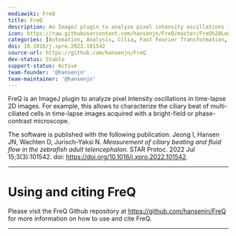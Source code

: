 ```yaml
---
mediawiki: FreQ
title: FreQ
description: An ImageJ plugin to analyze pixel intensity oscillations in time-lapse 2D images.
icon: https://raw.githubusercontent.com/hansenjn/FreQ/master/FreQ%20Logo%20Small.png
categories: [Automation, Analysis, Cilia, Fast Fourier Transformation, Frequency Analysis]
doi: 10.1016/j.xpro.2022.101542
source-url: https://github.com/hansenjn/FreQ
dev-status: Stable
support-status: Active
team-founder: '@hansenjn'
team-maintainer: '@hansenjn'
---
```


FreQ is an ImageJ plugin to analyze pixel intensity oscillations in time-lapse 2D images. 
For example, this allows to characterize the ciliary beat of multi-ciliated cells in time-lapse images
acquired with a bright-field or phase-contrast microscope. 

The software is published with the following publication:
Jeong I, Hansen JN, Wachten D, Jurisch-Yaksi N. 
*Measurement of ciliary beating and fluid flow in the zebrafish adult telencephalon.*
STAR Protoc. 2022 Jul 15;3(3):101542. doi: https://doi.org/10.1016/j.xpro.2022.101542.

------------------------------------------------------------------------

# Using and citing FreQ
Please visit the FreQ Github repository at https://github.com/hansenjn/FreQ for more information on how to use and cite FreQ.

------------------------------------------------------------------------
